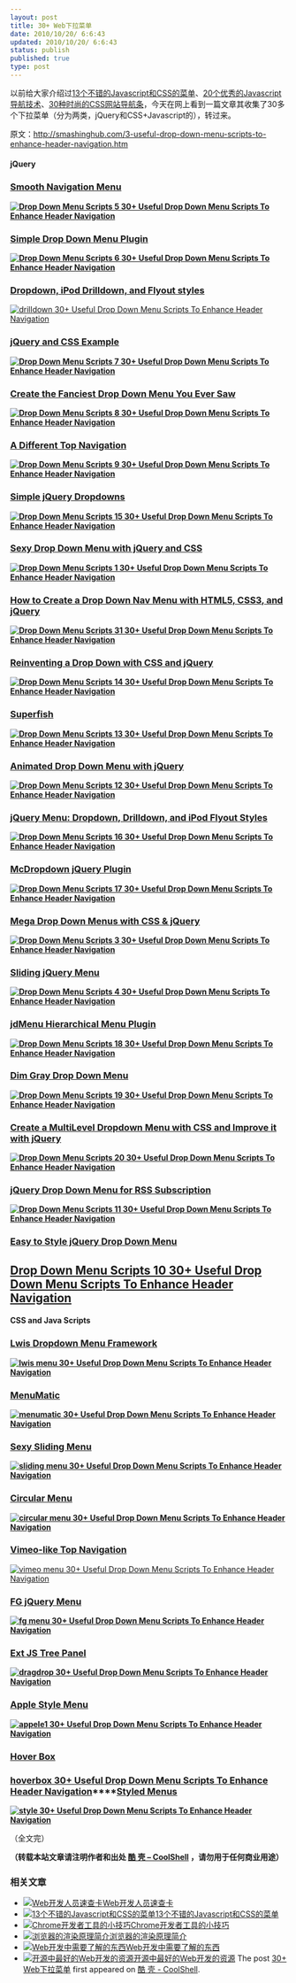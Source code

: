 ```yaml
---
layout: post
title: 30+ Web下拉菜单
date: 2010/10/20/ 6:6:43
updated: 2010/10/20/ 6:6:43
status: publish
published: true
type: post
---
```


以前给大家介绍过[13个不错的Javascript和CSS的菜单](https://coolshell.cn/articles/1660.html)、[20个优秀的Javascript导航技术](https://coolshell.cn/articles/918.html)、[30种时尚的CSS网站导航条](https://coolshell.cn/articles/562.html)，今天在网上看到一篇文章其收集了30多个下拉菜单（分为两类，jQuery和CSS+Javascript的），转过来。


原文：<http://smashinghub.com/3-useful-drop-down-menu-scripts-to-enhance-header-navigation.htm>


#### jQuery


### **[**Smooth Navigation Menu**](http://www.dynamicdrive.com/dynamicindex1/ddsmoothmenu.htm)**


**[![Drop Down Menu Scripts 5 30+ Useful Drop Down Menu Scripts To Enhance Header Navigation](http://smashinghub.com/wp-content/uploads/2010/10/Drop-Down-Menu-Scripts-5.jpg "Drop-Down-Menu-Scripts-5")](http://smashinghub.com/wp-content/uploads/2010/10/Drop-Down-Menu-Scripts-5.jpg)**







### **[Simple Drop Down Menu Plugin](http://javascript-array.com/scripts/jquery_simple_drop_down_menu/)**


**[![Drop Down Menu Scripts 6 30+ Useful Drop Down Menu Scripts To Enhance Header Navigation](http://smashinghub.com/wp-content/uploads/2010/10/Drop-Down-Menu-Scripts-6.jpg "Drop-Down-Menu-Scripts-6")](http://smashinghub.com/wp-content/uploads/2010/10/Drop-Down-Menu-Scripts-6.jpg)**


### **[Dropdown, iPod Drilldown, and Flyout styles](http://www.filamentgroup.com/lab/jquery_ipod_style_and_flyout_menus/)**



[![drilldown 30+ Useful Drop Down Menu Scripts To Enhance Header Navigation](http://smashinghub.com/wp-content/uploads/2010/10/drilldown.gif "drilldown")](http://smashinghub.com/wp-content/uploads/2010/10/drilldown.gif)
### **[jQuery and CSS Example](http://designreviver.com/tutorials/jquery-css-example-dropdown-menu/)**


**[![Drop Down Menu Scripts 7 30+ Useful Drop Down Menu Scripts To Enhance Header Navigation](http://smashinghub.com/wp-content/uploads/2010/10/Drop-Down-Menu-Scripts-7.jpg "Drop-Down-Menu-Scripts-7")](http://smashinghub.com/wp-content/uploads/2010/10/Drop-Down-Menu-Scripts-7.jpg)**


### **[Create the Fanciest Drop Down Menu You Ever Saw](http://www.webdesigndev.com/web-development/create-the-fanciest-dropdown-menu-you-ever-saw)**


**[![Drop Down Menu Scripts 8 30+ Useful Drop Down Menu Scripts To Enhance Header Navigation](http://smashinghub.com/wp-content/uploads/2010/10/Drop-Down-Menu-Scripts-8.jpg "Drop-Down-Menu-Scripts-8")](http://smashinghub.com/wp-content/uploads/2010/10/Drop-Down-Menu-Scripts-8.jpg)**


### **[A Different Top Navigation](http://net.tutsplus.com/tutorials/javascript-ajax/a-different-top-navigation/)**


**[![Drop Down Menu Scripts 9 30+ Useful Drop Down Menu Scripts To Enhance Header Navigation](http://smashinghub.com/wp-content/uploads/2010/10/Drop-Down-Menu-Scripts-9.jpg "Drop-Down-Menu-Scripts-9")](http://smashinghub.com/wp-content/uploads/2010/10/Drop-Down-Menu-Scripts-9.jpg)**


### **[Simple jQuery Dropdowns](http://css-tricks.com/simple-jquery-dropdowns/)**


**[![Drop Down Menu Scripts 15 30+ Useful Drop Down Menu Scripts To Enhance Header Navigation](http://smashinghub.com/wp-content/uploads/2010/10/Drop-Down-Menu-Scripts-15.jpg "Drop-Down-Menu-Scripts-15")](http://smashinghub.com/wp-content/uploads/2010/10/Drop-Down-Menu-Scripts-15.jpg)**


### **[**Sexy Drop Down Menu with jQuery and CSS**](http://www.noupe.com/tutorial/drop-down-menu-jquery-css.html)**


**[![Drop Down Menu Scripts 1 30+ Useful Drop Down Menu Scripts To Enhance Header Navigation](http://smashinghub.com/wp-content/uploads/2010/10/Drop-Down-Menu-Scripts-1.jpg "Drop-Down-Menu-Scripts-1")](http://smashinghub.com/wp-content/uploads/2010/10/Drop-Down-Menu-Scripts-1.jpg)**


### **[**How to Create a Drop Down Nav Menu with HTML5, CSS3, and jQuery**](http://net.tutsplus.com/tutorials/html-css-techniques/how-to-create-a-drop-down-nav-menu-with-html5-css3-and-jquery/)**


**[![Drop Down Menu Scripts 31 30+ Useful Drop Down Menu Scripts To Enhance Header Navigation](http://smashinghub.com/wp-content/uploads/2010/10/Drop-Down-Menu-Scripts-31.jpg "Drop-Down-Menu-Scripts-3")](http://smashinghub.com/wp-content/uploads/2010/10/Drop-Down-Menu-Scripts-31.jpg)**


### **[Reinventing a Drop Down with CSS and jQuery](http://www.jankoatwarpspeed.com/post/2009/07/28/reinventing-drop-down-with-css-jquery.aspx)**


**[![Drop Down Menu Scripts 14 30+ Useful Drop Down Menu Scripts To Enhance Header Navigation](http://smashinghub.com/wp-content/uploads/2010/10/Drop-Down-Menu-Scripts-14.jpg "Drop-Down-Menu-Scripts-14")](http://smashinghub.com/wp-content/uploads/2010/10/Drop-Down-Menu-Scripts-14.jpg)**


### **[Superfish](http://users.tpg.com.au/j_birch/plugins/superfish/)**


**[![Drop Down Menu Scripts 13 30+ Useful Drop Down Menu Scripts To Enhance Header Navigation](http://smashinghub.com/wp-content/uploads/2010/10/Drop-Down-Menu-Scripts-13.jpg "Drop-Down-Menu-Scripts-13")](http://smashinghub.com/wp-content/uploads/2010/10/Drop-Down-Menu-Scripts-13.jpg)**


### **[Animated Drop Down Menu with jQuery](http://www.clarklab.net/blog/posts/animated-drop-down-menu-with-jquery/)**


**[![Drop Down Menu Scripts 12 30+ Useful Drop Down Menu Scripts To Enhance Header Navigation](http://smashinghub.com/wp-content/uploads/2010/10/Drop-Down-Menu-Scripts-12.jpg "Drop-Down-Menu-Scripts-12")](http://smashinghub.com/wp-content/uploads/2010/10/Drop-Down-Menu-Scripts-12.jpg)**


### **[jQuery Menu: Dropdown, Drilldown, and iPod Flyout Styles](http://www.filamentgroup.com/lab/jquery_ipod_style_and_flyout_menus/)**


**[![Drop Down Menu Scripts 16 30+ Useful Drop Down Menu Scripts To Enhance Header Navigation](http://smashinghub.com/wp-content/uploads/2010/10/Drop-Down-Menu-Scripts-16.jpg "Drop-Down-Menu-Scripts-16")](http://smashinghub.com/wp-content/uploads/2010/10/Drop-Down-Menu-Scripts-16.jpg)**


### **[McDropdown jQuery Plugin](http://www.givainc.com/labs/mcdropdown_jquery_plugin.htm)**


**[![Drop Down Menu Scripts 17 30+ Useful Drop Down Menu Scripts To Enhance Header Navigation](http://smashinghub.com/wp-content/uploads/2010/10/Drop-Down-Menu-Scripts-17.jpg "Drop-Down-Menu-Scripts-17")](http://smashinghub.com/wp-content/uploads/2010/10/Drop-Down-Menu-Scripts-17.jpg)**


### **[**Mega Drop Down Menus with CSS & jQuery**](http://www.sohtanaka.com/web-design/mega-drop-downs-w-css-jquery/)**


**[![Drop Down Menu Scripts 3 30+ Useful Drop Down Menu Scripts To Enhance Header Navigation](http://smashinghub.com/wp-content/uploads/2010/10/Drop-Down-Menu-Scripts-3.jpg "Drop-Down-Menu-Scripts-3")](http://smashinghub.com/wp-content/uploads/2010/10/Drop-Down-Menu-Scripts-3.jpg)**


### **[**Sliding jQuery Menu**](http://www.hv-designs.co.uk/2009/02/17/sliding-jquery-menu/)**


**[![Drop Down Menu Scripts 4 30+ Useful Drop Down Menu Scripts To Enhance Header Navigation](http://smashinghub.com/wp-content/uploads/2010/10/Drop-Down-Menu-Scripts-4.jpg "Drop-Down-Menu-Scripts-4")](http://smashinghub.com/wp-content/uploads/2010/10/Drop-Down-Menu-Scripts-4.jpg)**


### **[jdMenu Hierarchical Menu Plugin](http://jdsharp.us/jQuery/plugins/jdMenu/)**


**[![Drop Down Menu Scripts 18 30+ Useful Drop Down Menu Scripts To Enhance Header Navigation](http://smashinghub.com/wp-content/uploads/2010/10/Drop-Down-Menu-Scripts-18.jpg "Drop-Down-Menu-Scripts-18")](http://smashinghub.com/wp-content/uploads/2010/10/Drop-Down-Menu-Scripts-18.jpg)**


### **[Dim Gray Drop Down Menu](http://apycom.com/menus/1-dim-gray.html)**


**[![Drop Down Menu Scripts 19 30+ Useful Drop Down Menu Scripts To Enhance Header Navigation](http://smashinghub.com/wp-content/uploads/2010/10/Drop-Down-Menu-Scripts-19.jpg "Drop-Down-Menu-Scripts-19")](http://smashinghub.com/wp-content/uploads/2010/10/Drop-Down-Menu-Scripts-19.jpg)**


### **[Create a MultiLevel Dropdown Menu with CSS and Improve it with jQuery](http://www.kriesi.at/archives/create-a-multilevel-dropdown-menu-with-css-and-improve-it-via-jquery)**


**[![Drop Down Menu Scripts 20 30+ Useful Drop Down Menu Scripts To Enhance Header Navigation](http://smashinghub.com/wp-content/uploads/2010/10/Drop-Down-Menu-Scripts-20.jpg "Drop-Down-Menu-Scripts-20")](http://smashinghub.com/wp-content/uploads/2010/10/Drop-Down-Menu-Scripts-20.jpg)**


### **[jQuery Drop Down Menu for RSS Subscription](http://www.queness.com/post/966/jquery-drop-down-menu-for-rss-subscription-tutorial)**


**[![Drop Down Menu Scripts 11 30+ Useful Drop Down Menu Scripts To Enhance Header Navigation](http://smashinghub.com/wp-content/uploads/2010/10/Drop-Down-Menu-Scripts-11.jpg "Drop-Down-Menu-Scripts-11")](http://smashinghub.com/wp-content/uploads/2010/10/Drop-Down-Menu-Scripts-11.jpg)**


### **[Easy to Style jQuery Drop Down Menu](http://www.queness.com/preview/1047/easy-to-style-jquery-drop-down-menu-tutorial)**


**[Drop Down Menu Scripts 10 30+ Useful Drop Down Menu Scripts To Enhance Header Navigation](http://smashinghub.com/wp-content/uploads/2010/10/Drop-Down-Menu-Scripts-10.jpg)**
-------------------------------------------------------------------------------------------------------------------------------------------------------------------------------


#### **CSS and Java Scripts**


### **[Lwis Dropdown Menu Framework](http://lwis.net/free-css-drop-down-menu/)**


**[![lwis menu 30+ Useful Drop Down Menu Scripts To Enhance Header Navigation](http://smashinghub.com/wp-content/uploads/2010/10/lwis_menu.png "lwis_menu")](http://smashinghub.com/wp-content/uploads/2010/10/lwis_menu.png)**


### **[MenuMatic](http://greengeckodesign.com/projects/menumatic.aspx)**


**[![menumatic 30+ Useful Drop Down Menu Scripts To Enhance Header Navigation](http://smashinghub.com/wp-content/uploads/2010/10/menumatic.jpg "menumatic")](http://smashinghub.com/wp-content/uploads/2010/10/menumatic.jpg)**


### **[Sexy Sliding Menu](http://www.andrewsellick.com/35/sexy-sliding-javascript-side-bar-menu-using-mootools)**


**[![sliding menu 30+ Useful Drop Down Menu Scripts To Enhance Header Navigation](http://smashinghub.com/wp-content/uploads/2010/10/sliding_menu.jpg "sliding_menu")](http://smashinghub.com/wp-content/uploads/2010/10/sliding_menu.jpg)**


### **[Circular Menu](http://www.cssplay.co.uk/menus/circular-sub.html)**


**[![circular menu 30+ Useful Drop Down Menu Scripts To Enhance Header Navigation](http://smashinghub.com/wp-content/uploads/2010/10/circular_menu.jpg "circular_menu")](http://smashinghub.com/wp-content/uploads/2010/10/circular_menu.jpg)**


### **[Vimeo-like Top Navigation](http://www.jankoatwarpspeed.com/post/2009/01/19/Create-Vimeo-like-top-navigation.aspx)**


[![vimeo menu 30+ Useful Drop Down Menu Scripts To Enhance Header Navigation](http://smashinghub.com/wp-content/uploads/2010/10/vimeo_menu.jpg "vimeo_menu")](http://smashinghub.com/wp-content/uploads/2010/10/vimeo_menu.jpg)


### **[FG jQuery Menu](http://www.filamentgroup.com/lab/jquery_ipod_style_and_flyout_menus/)**


**[![fg menu 30+ Useful Drop Down Menu Scripts To Enhance Header Navigation](http://smashinghub.com/wp-content/uploads/2010/10/fg_menu.png "fg_menu")](http://smashinghub.com/wp-content/uploads/2010/10/fg_menu.png)**


### **[Ext JS Tree Panel](http://extjs.com/)**


**[![dragdrop 30+ Useful Drop Down Menu Scripts To Enhance Header Navigation](http://smashinghub.com/wp-content/uploads/2010/10/dragdrop.jpg "dragdrop")](http://smashinghub.com/wp-content/uploads/2010/10/dragdrop.jpg)**


### **[Apple Style Menu](http://www.kriesi.at/archives/apple-menu-improved-with-jquery)**


**[![appele1 30+ Useful Drop Down Menu Scripts To Enhance Header Navigation](http://smashinghub.com/wp-content/uploads/2010/10/appele1.jpg "appele1")](http://smashinghub.com/wp-content/uploads/2010/10/appele1.jpg)**


### **[Hover Box](http://www.designmeme.com/articles/hoverboxmenu/)**


### **[hoverbox 30+ Useful Drop Down Menu Scripts To Enhance Header Navigation](http://smashinghub.com/wp-content/uploads/2010/10/hoverbox.jpg)****[Styled Menus](http://www.styledmenus.com/)**


**[![style 30+ Useful Drop Down Menu Scripts To Enhance Header Navigation](http://smashinghub.com/wp-content/uploads/2010/10/style.png "style")](http://smashinghub.com/wp-content/uploads/2010/10/style.png)**


（全文完）



**（转载本站文章请注明作者和出处 [酷 壳 – CoolShell](https://coolshell.cn/) ，请勿用于任何商业用途）**



### 相关文章

* [![Web开发人员速查卡](https://coolshell.cn/wp-content/uploads/2011/02/1128-150x150.jpg)](https://coolshell.cn/articles/3684.html)[Web开发人员速查卡](https://coolshell.cn/articles/3684.html)
* [![13个不错的Javascript和CSS的菜单](https://coolshell.cn/wp-content/plugins/wordpress-23-related-posts-plugin/static/thumbs/15.jpg)](https://coolshell.cn/articles/1660.html)[13个不错的Javascript和CSS的菜单](https://coolshell.cn/articles/1660.html)
* [![Chrome开发者工具的小技巧](https://coolshell.cn/wp-content/uploads/2017/01/pretty-code-150x150.gif)](https://coolshell.cn/articles/17634.html)[Chrome开发者工具的小技巧](https://coolshell.cn/articles/17634.html)
* [![浏览器的渲染原理简介](https://coolshell.cn/wp-content/uploads/2013/05/Render-Process-150x150.jpg)](https://coolshell.cn/articles/9666.html)[浏览器的渲染原理简介](https://coolshell.cn/articles/9666.html)
* [![Web开发中需要了解的东西](https://coolshell.cn/wp-content/plugins/wordpress-23-related-posts-plugin/static/thumbs/30.jpg)](https://coolshell.cn/articles/6043.html)[Web开发中需要了解的东西](https://coolshell.cn/articles/6043.html)
* [![开源中最好的Web开发的资源](https://coolshell.cn/wp-content/plugins/wordpress-23-related-posts-plugin/static/thumbs/7.jpg)](https://coolshell.cn/articles/4795.html)[开源中最好的Web开发的资源](https://coolshell.cn/articles/4795.html)
The post [30+ Web下拉菜单](https://coolshell.cn/articles/3207.html) first appeared on [酷 壳 - CoolShell](https://coolshell.cn).